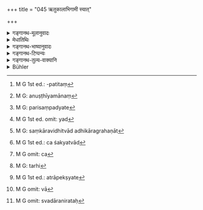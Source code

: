 +++
title = "045 ऋतुकालाभिगामी स्यात्"

+++

<details><summary>गङ्गानथ-मूलानुवादः</summary>

One should observe the rule of approaching (one’s wife) during the period of her season,—ever attached to his own wife. In consideration of her he may approach her with a desire for sexual intercourse, except on the sacred days.—(45)
</details>

<details><summary>मेधातिथिः</summary>

उक्तो विवाहः । तस्मिन् निर्वृत्ते समुपयाते दारत्वे तद् अहर् एवेच्छयोपगमे प्राप्ते तन्निवृत्त्यर्थम् इदम् आरभ्यते । 

- न विवाहसमनन्तरं तद् अहर् एव गच्छेत्, किं तर्हि ऋतुकालं प्रतीक्षेत । गृह्यकारैस् तु "अत ऊर्ध्वम् अक्षारलवणाशिनौ ब्रह्मचारिणाव् अधःशायिनौ स्यातां । त्रिरात्रं द्वादशरात्रं संवत्सरं वा" (आश्ग् १.७.११) पठितम् । तत्र सत्य् अपि संवत्सरस्यान्तरापतिते[^१०४] ऋतौ गमनं नास्ति । एवम् अस्मात् कालाद् ऊर्ध्वम् असत्य् ऋतौ गमनं नास्ति । एवम् एते स्मृती अविरोधिन्यौ भवतः । त्रिरात्रादीनां तु विकल्पः अत्यन्तरागपीडितयोर् गमनम्, दैयवतोर् तु ब्रह्मचर्यम् ।


[^१०४]:
     M G 1st ed.: -patitaṃ

- **ऋतुर्** नाम स्त्रीणां शोणितदर्शनोपलक्षितः शरीरावस्थाविशेषो गर्भग्रहणसमर्थः काल उच्यते । उपलक्षणत्वाच् च दर्शनस्य निर्वृत्ते ऽस्मिन् वक्ष्यमाणकालानुवर्ती भवत्य् एव । तस्य काल **ऋतुकालः** । साहचर्याद् वा काल एव ऋतुः । तथा च समानाधिकरणसमासः । ऋतुकाले ऽभिगन्तुं व्रतम् अस्येत्य् **ऋतुकालाभिगामी** । व्रते इति णिनिः (पाण् ३.२.२०) यथा स्थण्डिलशायी अश्राद्धभोजीति । **स्याद्** भवेद् इत्य् अर्थः । यद्य् अप्य् अस्तिपरा विधिविभक्तिस् तथाप्य् उपगमव्यापारं निदधाति, **अभिगामी स्याद्** अभिगच्छेद् इत्य् अर्थः । न ह्य् अनुपगच्छन्न् अभिगामी भवति ।

- <u>कीदृशं</u> पुनर् एतद् व्रतम् । किम् ऋताव् अभिगन्तव्यम् एव, अथर्ताव् एव गन्तव्यम् इति । एतद् उक्तं भवति । किम् अयं नियम उत परिसंख्येति । ननु च व्रतम् इति शास्त्रतो नियम उच्यते । तत्रैव चायं णिनिः । अतः परिसंख्या कथम् आशङ्क्यते ।

- <u>उच्यते</u> । परिसंख्यायाम् अपि शास्त्रीयत्वं नियमरूपता च विद्यत इति दर्शयिष्यामः । 

- <u>कस्</u> तर्ह्य् अन्योर् विशेषः । 

- <u>विधिविशेषो</u> नियमः । 

- <u>अथ</u> विधिः कः । 

- <u>यः</u> शब्दः कर्तव्यताबोधकः "अग्निहोत्रं जुहुयात् स्वर्गकामः" इति । न ह्य् अग्निहोत्रस्यैतद् वचनम् अन्तरेणान्यतः कुतश्चित् कर्तव्यतावगमः । नियमः पुनर् यत्रादृष्टसिद्ध्यर्थस्य वचनम् अन्तरेण पाक्षिकी प्राप्तिः । यथा "समे यजेत" इति दर्शपौर्णमासादियागविधानाद् देशमात्रम् आक्षिप्तम् । न हि कश्चिद् देशम् अनाश्रित्य यागप्रयोगः संभवति । द्विविधश् च देशः, समो विषमश् च । यत्र यदा तावत् समे यजेत तदैतद् वचनम् अनुवाद एव । यदा त्व् इच्छाया निरङ्कुशत्वाद् विषमे यियक्षति तदैतद् वचनं समदेशं विदधद् अर्थवत्, विहिते समे विषमस्यानाश्रयणम् अविधानात् । एतत् सामर्थ्यात् तन्निवृत्तिः । विधिनिबन्धने ह्य् अनुष्ठाने किम् इत्य् अविहितं क्रियेत । तत्करणे हि न यथाचोदितानुष्ठानसिद्धिः । 

- इदं चात्र स्मार्तम् उदाहरणम् । "प्राङ्मुखो ऽन्नानि भुञ्जीत" । भुञ्जानस्य यदृच्छया यां कांचिद् दिशम् आश्रित्य भोजनं प्राप्तम् । तत्र कदाचित् प्राची कदाचिद् इतरा या काचित् प्राप्ता । तत्र यदा प्राची न तदेतरा, यदेतरा न तदा प्राचीति । तत्राप्राप्तिपक्षे विध्यर्थं वचनं "प्राङ्मुखो ऽन्नानि भुञ्जीत" इति । तत्रातिक्रमाच् छास्त्रार्थं जहाति । 

- एवम् इह यदृच्छयोपगमनम् ऋताव् अनुपगमनम्, पक्षे विधीयमानम् उपगमनम् अननुष्ठीयमानम्[^१०५], शास्त्रातिक्रमकारितां जनयेत् । यथान्ये शास्त्रविहितार्था अतिक्रम्यमाणाः प्रायश्चित्तहेतवो भवन्ति तथानुगमनम् । 


[^१०५]:
     M G: anuṣṭhīyamānaṃ

- अथर्ताव् अनृतौ च गमने रागतः प्राप्ते वचनम् ऋताव् उपेयाद् इति, तदैवं वचनं मृग्यते- ऋताव् एवोपेयाद् अनृताउ न गच्छेत् । यथा "पञ्च पञ्चनखा भक्ष्याः" इति क्षुत्प्रतिघातेनार्थेन शशकादिष्व् अपि पञ्चनखेषु भक्ष्यता प्रसक्ता तद्व्यतिरिक्तेष्व् अपि वानरादिषु । न च तत्र पर्यायेणैव प्रवृत्तिः । युगपत् तत्र चान्यत्र च प्रसक्तौ "पञ्च पञ्चनखा भक्ष्याः" इति वचनम् इतरपरिसंख्यानार्थं संपद्यते[^१०६] । एवम् इह परिसंख्येति ।


[^१०६]:
     M G: parisaṃpadyate

- <u>ननु</u> च परिसंख्यां दोषत्रयवतीम् आचक्षते । त्रयो हि तत्र दोषाः प्रादुःष्युः, स्वार्थत्यागः परार्थकल्पना प्राप्तबाधश् च । "पञ्च पञ्चनखा भक्ष्याः" इति यदान्वयतः पञ्चनखविषयं भक्षणं प्रतीयते तदा तत्त्यक्तं भवति, तद्व्यतिरिक्तनिषेधपरत्वाद् वाक्यस्य । अश्रुतश् च निषेधः, अतः परार्थकल्पना । अर्थित्वाच् च सर्वविषयं भक्षणं यत् प्राप्तं तस्य बाधः । एवम् एतेन परिसंख्यायां त्रयो दोषाः ।

- <u>नैतत् सारम्</u> । सत्य् अर्थित्वे श्रुत्यर्थासंभवे वाक्यस्यानर्थक्यं मा भूद् इत्य् एतत्परता न विरुद्धा ।

- विधिर् अत्यन्तम् अप्राप्तौ नियमः पाक्षिके सति ।

- तत्र चान्यत्र च प्राप्तौ परिसंख्या नखिष्व् इव ॥ (त्व् १.२.४२)

- किं पुनर् अत्र युक्तम् । "तत्र चान्यत्र च प्राप्तौ" परिसंख्यालक्षणस्य विद्यमानत्वात् परिसंख्येति । ऋताव् अपि गमनं प्राप्तम् अनृताव् अपि । न तु यदर्तौ तदानृताव् इति । यथा सत्य् अर्थित्वे यद्[^१०७] भोजनं तत्र नियमो ऽश्राद्धम् न पुनर् आहारत्यागेन अश्राद्धम् एव भुञ्जान आस्ते । एवम् इह सति खेदे यद् गमनं तत्र नियमो ऽनृतौ न गच्छेद् इत्य् अवगच्छति । अर्थित्वाच् च गमने प्रसक्ते कालविदानपरतैव युक्ता वाक्यस्य । अन्यथानारब्धो ऽर्थ उपदिष्टः स्यात् । किंचापत्योत्पत्तिविधेः कृतविवाहस्यानुष्टेयत्वाद् ऋतौ च तत्संभवात् प्राप्तम् एव गमनम् । उत्पन्नपुत्रस्य च न द्वितीयपुत्रोत्पादनं वैधम् । अपत्यम् उत्पादयेद् इत्य् एकत्वविवक्षायां विध्यर्थनिवृत्तेः । न च गमनम् एवादृष्टार्थतया शक्यं विधातुम् । संकारविधित्वाधिकारग्रहणात्[^१०८] कल्पनायाश् चाशक्यत्वाद्[^१०९] अपत्योत्पत्तिविध्याक्षेपाद् ऋतौ गमनस्य । यदि चात्रर्ताव् उपेयाद् इति तद् अनृतुप्रतिषेधार्थम् । तत्रानुवादः परं परिसंख्या । तत्र ह्य् अर्थान्तरलक्षणयाप्य् अर्थवत्ता भवति ।


[^१०९]:
     M G 1st ed.: ca śakyatvād


[^१०८]:
     M G: saṃkāravidhitvād adhikāragrahaṇāt


[^१०७]:
     M G 1st ed. omit: yad

- एवं च[^११०] कृत्वा गौतमीयेनाविप्रतिपत्तिः । एवं तत्रोक्तम्- "ऋताव् उपेयात् सर्वत्र वा प्रतिषिद्धवर्जम्" इति (ग्ध् ५.१–२) । "सत्वत्र वा" इत्य् एष विकल्पः कामचारानुज्ञानार्थः । न पुनः सर्वदर्ताव् अनृतौ च नियमोपपत्तिः । यदि च पूर्वत्र "ऋताव् उपेयात्" इति नियमः, "सर्वत्र वा" इत्य् अत्रापि स एवोपेयाद् इत्य् अनुप्रयुज्यमानशब्दो नियमार्थः प्राप्नोति एकप्रक्रमत्वात्, न हि[^१११] स एव शब्दः पुनर् अनुच्चार्यमाणो भिन्नार्थो भवितुं युक्तः । न चर्तोर् अन्यत्र नियमार्थतोपपद्यते इत्य् उक्तम् । तस्माद् ऋतौ गमनवचनम् अनृतौ प्रतिषेधार्थम् । तत्रानुत्पन्नपुत्रस्य विध्यन्तरान् नियम एव । उत्पन्नपुत्रस् तु यथाकामी ।


[^१११]:
     M G: tarhi


[^११०]:
     M G omit: ca

- अनृतौ प्रतिषिद्धे गमने भार्येच्छया पुनः प्रतिप्रसूयते **पर्ववर्जं व्रजेच् चैनां तद्व्रत** इति । **तद्** इति भार्यायाः प्रत्यवमर्शः । तच्चित्तग्रहणं व्रतम् अस्येति **तद्व्रतः** । **रतिकाम्यया** विनाप्य् अपत्यार्थेनोत्पन्नपुत्र ऋताव् अनुत्पन्नपुत्रो वानृतौ सुरतसंभोगेच्छया **तद्व्रत एनां व्रजेन्** नात्मेच्छयेत्य् अर्थः । 

- अथ वा **तच्**छब्दो **रतिकाम्यये**त्य् अत्राप्य् अपेक्ष्यते,[^११२] स्मृतिशास्त्रत्वाद् अस्य । तद् रतिकाम्यया पर्ववर्जम् अन्यत्रापि व्रजेत् । तत्रैवाकारश्लेषो द्रष्टव्यः, अरतिकाम्यया अत्मन इति शेषः । यथा तु व्याख्यातं तथा न किंचिद् अत्राप्रश्लेषेणापि वा[^११३] तच्छब्दस्य समासोपसर्जनस्यासंबन्धेन । पर्वाणि वक्ष्यति । अमावास्याम् अष्टमीं च पौर्णमासीं चतुर्दशीम् इति । **स्वदारनिरतः**[^११४] । स्वदारेषु निरतः स्यात् तत्प्रीतिभावनापरः । अथ वा स्वदारेष्व् एव रमते न परदारान् रमयेद् इति परदारप्रतिषेधः । **सदा** यावज्जीवम् एतद् व्रतं परिपालनीयम् । 


[^११४]:
     M G omit: svadāranirataḥ


[^११३]:
     M G omit: vā


[^११२]:
     M G 1st ed.: atrāpekṣyate

- अतः स्थितम् एतत् । त्रीणि वाक्यान्य् अत्र- ऋतुकालाभिगामी स्याद् इत्य् एतद् एकम् । अनुत्पन्नपुत्रस्य नियमानुवादरूपं द्वितीयम्, भार्याप्रयुक्तस्य पर्ववर्जम् ऋताव् अनृतौ च न सुरतेच्छया । स्वदारनिरत इति तृतीयम् । एषां च पदयोजना- ऋतुकालाभिगामी स्याद् अपत्यार्थम्, रतिकाम्यया तु तद्व्रत एनां व्रजेत्, स्वदारनिरतश् च स्यात् ॥ ३.४५ ॥
</details>

<details><summary>गङ्गानथ-भाष्यानुवादः</summary>

Marriage has been described. Marriage having been accomplished, and the wifehood of the girl having been established, one might have the idea that he was entitled to have intercourse with her that same day; hence, with a view to preclude the possibility of this being done, the text proceeds with the following rules.

One should not have recourse to his wife immediately after marriage, on the same day; he should wait for her puberty. In fact, the authors of
*Gṛhyasūtras* have declared that ‘after marriage, for three days or
twelve days, or tor a year, the pair should take food without salt, observing continence and lying down upon the ground.’ (*Āśvalayana*, 1. 8. 10-12.) Hence, if puberty appears in course of the year, there should be no intercourse; similarly, even after the said time, there is to be no intercourse before puberty. In this manner, there is to inconsistency between the present text and the rule laid down by Aśvalāyana. As for the mention of the option of ‘three days,’ etc., what is meant is that, if the pair happen to be very passionate, they might adopt the lesser periods, but others should observe continence (for the full period of twelve months).

‘*Season*’ is that period of time during which the bodily condition of woman is marked by a flow of blood and indicates her capacity for conception. The actual sight of blood being merely an indication, even after the actual flow has ceased, the time that follows—up to the limit to be described below—is also called the ‘season.’ Or, because of the association of the name ‘season’ with the term ‘period,’ the period itself may be regarded as the ‘season;’ and in this case, we would have the appositional compound (in ‘*ṛtukāla*’).

The person who has resolved to approach only during the season is culled ‘*one who observes the rule* *of* *approaching only during the season*;’ the affix ‘*ṇini*’ (in *gāmī*) having the sense of *vote* or *resolve*, according, to Pāṇini 3. 2. 20; just as we have in the case of such terms as ‘*sthaṇḍilaśāyī*,’ ‘*aśrāddhabhojī*,’ and the like.

‘*Syāt*’— should be. Even though the injunctive ending has been added to the root ‘*as*,’ *to be*, yet what it enjoins is the act of ‘approaching;’ the phrase ‘*abhigāmī syāt*’ being equivalent to ‘*abhigacchet*, ‘should approach;’ specially as, unless one does the act of *approaching*, he cannot become ‘*abhigāmin*.’

What sort of ‘*rule*’ is this? (*a*) is it that one must approach her during the ‘season?’ (*b*) or that he should approach *her only*, during the ‘season?’ That is to say, is the rule *restrictive* or *preclusive*?

“Well, the very name ‘*vrata*,’ ‘*vow*,’ indicates scriptural
*restriction*; and the verbal affix ‘*ṇini*’ denotes ‘vow;’ so that why
should there be any question of its being *preclusive?*”

Our answer to this is as follows:—We shall show later on that
*preclusion* also is scriptural in character and restrictive in form.

“What then is the difference between the two?”

Restriction is supplementary to Injunction.

“What is Injunction?”

Injunction is that word which expresses the idea of some act to be done;
*e.g*., in the sentence ‘one desirous of Heaven should offer the
Agnihotra.’ With the exception of this sentence, there are no other words which could give us the idea of the *Agnihotra* as something to be done. We have ‘restriction’ in a case where the partial idea of something to be done for the purpose of a transcendental result is obtained even without the scriptural words; *e.g*., if we have the injunction ‘one should offer the sacrifice on even ground,’ in connection with the *Daśapūrṇamāsa* sacrifices, the idea of some place in general where they are to be performed is implied by the nature of the act itself; no sacrifice can be performed, except at some place; and places are of two kinds, *even* and *uneven*; now, in the event of the sacrificer happening to select an even spot \[merely on the strength of the general injunction of the sacrifice\],—the words, ‘should offer the sacrifice on even ground,’ become merely descriptive; but if, by reason of man’s desire being untramelled, some one were to elect to perform his sacrifice on *uneven* ground, then the words, ‘should offer the sacrifice on even ground,’ become useful by asserting the necessity of adopting *even* ground; for, when the words clearly enjoin the *even* ground, the avoiding of *uneven* ground follows directly from the fact of its not being enjoined; so that the avoiding of uneven ground is obtained from the implication of the injunction of even ground. For every performance being dependent upon injunction, wherefore could there be adoption of what is not enjoined at all? If such were adopted, there would be no accomplishment of the act in due accordance with what has been enjoined.

\[ The above being an example of Restriction from *Śrauta* literature\] we have an example from *Smārta* literature in the shape of the Injunction—‘One should eat food facing the East.’ When a man is going to take food, it is open to him to face any direction he likes; so that at one time he might face the East, at another he might face the West, or any other direction; and when he would face the East, he would not face any other, while when he would face another direction he would not face the East. Hence in the event of the man electing to face another direction, the injunction that ‘one should eat food facing the East’ comes in useful; and by disobeying this, one would be transgressing a scriptural injunction.

Similarly, in the case in question, the act of approaching one’s wife at any time one chooses aṇd not approaching her during the ‘season,’ would make one open to the charge of transgressing the scriptural injunction; as he would, partially (*i.e*., by not approaching during ‘season,’ and by approaching out of season) be omitting to do what has been directly enjoined; and the act of approaching (out of season) would make him subject to expiation in the same manner as the transgressing of other acts enjoined in the scriptures. When it is open to one to approach one’s wife, through passion, both during ‘season’ and out of it, then we have use for such a direction as ‘one should approach one’s wife *only during season, and never out of season*,’ Just as the direction ‘five five-nailed animals are edible,’ has its use when it is open to man, under the influence of hunger, to eat the hare, etc., (which are permitted), as well as the monkey and the rest (which are not permitted). In this case, there is nothing to indicate that the two sets of animals may he eaten in turn (as it is possible in the case of the approaching of one’s wife during ‘season’ and also, at another time, ‘out of season’). So that in the case just cited (of the edibility of five five-nailed animals), there is possibility of both (eating of hare, etc., and eating of monkey, etc.) being done simultaneously; and hence we have the direction ‘*only five* five-nailed animals are edible,’ which serves to preclude the other alternative (of *all* five-nailed animals being eaten). And thus, in this case, we have *Preclusion*.

“But they say that Preclusion is beset with three defects: in every case of Preclusion three defects crop up: (1) the renouncing of its meaning, (2) the assuming of a different meaning and (3) the setting aside of what is possible.

\(1\) Now in the case of the words, ‘five five-nailed animals are edible,’ the idea afforded by it is in the affirmative form—‘five five-nailed animals should be eaten:’ and this is renounced when the words are taken to mean the negativing of the eating of animals other than the five.

\(2\) Further, no negation is expressed by the words of the sentence; hence, when it is taken as *preclusive*, a meaning different from its own becomes assumed.

\(3\) Lastly, it being open to the hungry man to eat all animals, when the sentence is token as preclusive, that which is possible becomes set aside. These are the three defects that beset every case of preclusion.”

There is nothing in all this. If the man is hungry, the eating of animals is already open to him; so that no injunction being needed for that purpose, it is not possible for the sentence to be taken in its direct sense (that certain animals shall be eaten); and hence, in order to guard against the futility of the injunction (if token affirmatively), if it is taken in the negative sense (of *preclusion*), there can be no incongruity in this. It has been thus declared—‘when what is laid down is what is absolutely unknown, it is a case of
*injunction*; it is a case of *Restriction* when the course laid down is
partially (*i.e*., optionally) possible; and it is a case of
*Preclusion* when what is laid down is possible, as also something
else.’ (*Tantravārtika* 1. 2. 42).

Now we have to consider what is the right view to take in regard to our text.

Since the present case fulfills the condition of Preclusion that ‘what is laid down is possible, as well as something else,’ it should be taken as a Preclusion. It is possible for the man to approach his wife ‘during the season’ as well as ‘out of season;’ but if the approaching is done ‘daring season,’ then it cannot be done ‘out of season’ at the same time (*i.e*., both alternatives are not possible at the same time). Just as when the man is hungry, it is open to him to eat at *śrāddhas* as well as not at *śrāddhas*; and when the rule says, ‘he should eat not at
*śrādḍha*,’ he simply avoids eating at *śrāddhas*; and he does not give
up all food, seeking thereby to obey the injunction of not eating at
*śrāddhas*;—similarly, when the man has a longing for intercourse, it is
open to him to have recourse to it at all times, and we understand the present rale to mean that ‘one should not approach one’s wife out of season.’ The act of approaching itself being already possible by reason of the man himself desiring it, it is only right that the sentence should be taken as laying down the proper time for that act. Otherwise, it would be prescribing something not referred to before at all. Farther, the obeying of the injunction of begetting children is possible only for one who has married; and this begetting is possible only by approaching one’s wife daring ‘season;’ so that the act of approaching daring ‘Beason’ is already rendered possible by all this. Then, again, for one who has already got a child, the act of approaching oue’s wife again for the purpose of begetting a second child cannot be regarded as being done in accordance with the injunction of begetting children, for the injunction being in the form ‘one should beget a child,’ and the singular number in ‘child’ being meant to be significant, the injunction will have been duly fulfilled by the- begetting of the first child. \[Thus, then, there would be no point in the present text enjoining the act of approaching one’s wife during ‘season’\]. Nor could the approaching be taken as laid down for the purpose of accomplishing a transcendental result; because it is not possible to impose upon it either the character of a sacramental rite, or that of an act for a definite result; specially, as the act of approaching during ‘season’ is already implied by the injunction of ‘begetting a child.’ From all this it follows that the statement that ‘one should approach one’s wife during season’ is meant to prohibit the act ‘out of season;’ so that, in its own(?) form, it is merely re-iterative (of what has been enjoined in regard to the begetting of a child), but in its indirect sense it is a
*Preclusion*. And when thus taken in this indirect sense, the passage
comes to serve a distinctly useful purpose.

When it is thus, taken, then this text does not conflict with what has been said in Gautama’s work. In the latter, it is asserted—‘one should approach one’s wife during season, or at all times, with the exception of the sacred days’ (5. 1-2); and here the phrase, ‘or at all times,’ mentions an option, which permits freedom of action; and there would be no point in laying down any such rule as ‘one may do the act *at all times*, during season as well as out of season;’ and (as the words stand) when the preceding clause is taken as laying down the rule that ‘one should approach one’s wife during season,’ the same verb, ‘should approach,’ being construed with the subsequent phrase, ‘at all times,’ this also would have to be regarded as a rule, occurring as it does in the same context as the preceding rule; specially because, so long as the word is not actually repeated in the text (and is construed with the latter clause only as it stands in the preceding clause), no different meaning can be attributed to it. And it has already been explained that there would be no point in any restriction being imposed, apart from the ‘season.’

From all this it follows that the assertion regarding ‘approaching during season’ is meant to prohibit the act ‘out of season.’ For one who has not yet got a son, the restriction (regarding approaching during season only) is got at from a different injunction (that of begetting a child); but for one who has already got a son might do what he likes (hence the prohibition becomes useful).

The act of approaching the wife out of season having been prohibited, the text proceeds to make an exception in the case of the wife evincing a desire for intercourse—‘*In consideration of her, he may approach her, except on the sacred days*.’ ‘Her’ refers to *the wife*. ‘*In consideration of her*,’—*i.e*., intent upon pleasing her mind.

‘*With the desire for sexual intercourse*,’ ‘*ratikāmyayā*,’ *i.e*., in consideration of her wishes,—not by one’s own wish—one may approach her with a view to the pleasures of sexual intercourse,—one who has already got a son may do this during ‘season,’ and one who has not got a son may do it out of season.

Or, the pronoun ‘*tat*’ (in ‘*tadvrataḥ*’) may be construed with ‘*ratikāmyayā*;’ such irregular construction being permissible, in view of the work being a text-book of *Smṛti*. The meaning in this case would be—‘with a view to giving *her* pleasure, he may approach her at other times also, except on the sacred days.’ And in this case, we might assume the presence of an ‘a,’ the term being ‘*aratikāmyayā*’—*i.e*., ‘*not* with a view to giving pleasure to himself.’ But in the explanation that has been given before, there would be no use for assuming this ‘a,’ nor for construing the pronoun ‘*tat*’ apart from its context.

The ‘*sacred days*’ shall be described later on (4. 128) as—‘the moonless day, the eighth day, the full-moon day and the fourteenth day.’

‘*Attached to his own wife*’—*i.e*, one should be ever bent upon satisfying her. Or, it may be taken as the prohibition of having recourse to others’ wives, the meaning being—that ‘one should love one’s own wife, and should never make love to the wife of another person.’

‘*Ever*’—throughout life one should observe this rule.

Thus the conclusion is that the present verse contains three statements.—(1) the first is that ‘one should approach one’s wife during season,’ which only reiterates a rule already laid down elsewhere for one who has not yet got a son; (2) the second statement is that ‘when urged by one’s wife, one should approach her with a view to sexual intercourse, during season as well as out of season, except on the sacred days;’ (3) and the third is that ‘one should be attached to one’s own wife only.’ The verbal construction would be (*a*) ‘one should approach one’s wife during season,’ for the purpose of begetting children; (*b*) ‘with a desire for sexual intercourse he should, in consideration of her, approach her;’ (*c*) ‘he should be attached to his own wife.’—(45)
</details>

<details><summary>गङ्गानथ-टिप्पन्यः</summary>

‘*Tadvrataḥ*’—‘In consideration of her’ (Medhātithi and
Kullūka);—‘careful to keep the said rule regarding the *Parvas*’
(Nārāyaṇa). The *Parvas* are described in 4.128.

This verse is quoted in *Parāśaramādhava* (Ācāra, p. 497), which adds
the following explanation;—‘*Ṛtu*’, ‘season’, is the name given to the
period of sixteen days, counted from the first day of the menstrual
flow,—during which the woman is capable of conceiving;—during this
‘season’ one should always approach his wife for the purpose of
obtaining a child; and if is only his wife that the man should
approach;—but during the ‘season’ the ‘second days’ should be
avoided:—even apart from the season,one may approach his wife, when
specially desired by her.

It is quoted in *Vīramitrodaya* (Saṃskāra, p. 162), which explains
‘*tadvrataḥ*’ as ‘intent upon begetting a child’; and it is added that
what is meant is that ‘one should never omit to approach his wife during
her season’.

*Vīramitrodaya* (Āhnika, p. 558) quotes the verse and adds the following
notes:—‘*Ṛtu*’, ‘season’, denotes the woman’s capacity of conceiving;
and the time during which the capacity is present is called the ‘period
of the season’—‘*Tadvrataḥ*’ means ‘who is intent upon the
approaching’;—this approaching during the period beyond the ‘season’ is
sanctioned with a view to guarding the impassioned woman from going
astray.

This is quoted in *Hemādri* (Kāla, p. 724):—and in *Smṛticandrikā*
(Saṃskāra, p. 41), which explains ‘*tadvrataḥ*’ as ‘bent upon getting a
son’, and adds that the implication is that ‘during the period, even
though the man may not be keenly desirous of intercourse, yet he should
have recourse to his wife for the purpose of begetting a son’, as
otherwise he would be incurring a sin.
</details>

<details><summary>गङ्गानथ-तुल्य-वाक्यानि</summary>

**(verses 3.45-50)  
**

*Gautama* (5.1-2).—‘He shall approach her during the season; or on all
days except those that have been prohibited.’

*Āpastamba-Dharmasūtra* (2.1.15, 18).—‘By approaching his wife during
the seasons, one maintains one’s vows; even during the intervening days,
ho should approach only his wife.’

*Vaśiṣṭha* (12.18).—‘He should have intercourse only with his wife,
during her seasons, except the forbidden days.’

*Viṣṇu* (69.1).—‘He shall not approach his wife on the eighth,
fourteenth and fifteenth days of the fortnight.’

*Yājñavalkya* (1.79-81).—‘Sixteen are the *nights of season* for women;
during this season, he shall lie with her on the even nights, avoiding
the first four nights; acting thus, he would be as good as a Religious
Student. In approaching his wife, he shall avoid the asterisms of Maghā
and Mūla. Or, he may approach her according to his desire, always
bearing in mind what is good for women; he should ever remain devoted to
his own wife.’

*Pāraskara Gṛhyasūtra* (1.11.7-8).—‘Having married her, he should go to
her during her seasons; or whenever they desire.’

*Hārīta* (Vīramitrodaya-Āhnika, p. 559).—‘After she has bathed on the
fourth day, he shall approach her on the even nights.’

*Ātharvaṇa Śruti* (Parāśaramādhava, p. 497).—‘Those who have recourse to
sexual intercourse during the day, pour out their life-breath; if one
has intercourse during the night, it is as good as celibacy.’

*Śaṅkha-Likhita* (Parāśaramādhava, p. 497).—‘Even during the period, one
shall not have intercourse during the day.’

*Devala* (Parāśaramādhava, p. 498).—‘If a man, when healthy, does not
approach his wife during the period, he incurs the sin of killing the
embryo.’

*Baudhāyana* (Parāśaramādhava, p. 498).—‘If a man approaches not his
wife during the period, for three years, he incurs the sin of killing
the embryo. He who approaches not his wife during the period, and who
approaches her apart from the period, the sin of both is equal, as also
that of the man who throws out his semen unnaturally.’

*Bṛhaspati* (Parāśaramādhava, p. 499).—‘Excess of woman’s seed makes the
progeny female, excess of man’s seed makes the progeny male; therefore
for increasing his seed, the man shall eat oily and delicious food.’
</details>

<details><summary>Bühler</summary>

045	Let (the husband) approach his wife in due season, being constantly satisfied with her (alone); he may also, being intent on pleasing her, approach her with a desire for conjugal union (on any day) excepting the Parvans.
</details>

